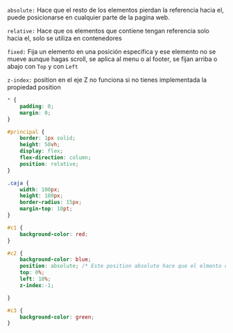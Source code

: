 `absolute:` Hace que el resto de los elementos pierdan la referencia hacia el, puede posicionarse en cualquier parte de la pagina web.

`relative:` Hace que os elementos que contiene tengan referencia solo hacia el, solo se utiliza en contenedores

`fixed:` Fija un elemento en una posición especifica y ese elemento no se mueve aunque hagas scroll, se aplica al menu o al footer, se fijan arriba o abajo con `Top` y con `Left`

`z-index:` position en el eje Z no funciona si no tienes implementada la propiedad position

```css
* {
    padding: 0;
    margin: 0;
}

#principal {
    border: 1px solid;
    height: 50vh;
    display: flex;
    flex-direction: column;
    position: relative;
}

.caja {
    width: 100px;
    height: 100px;
    border-radius: 15px;
    margin-top: 10pt;
}

#c1 {
    background-color: red;
}

#c2 {
    background-color: blue;
    position: absolute; /* Este position absolute hace que el elmento c3 pierda la referencia hacia c2 y se referencie con c1*/
    top: 0%;
    left: 10%;
    z-index:-1;

}

#c3 {
    background-color: green;
}

```